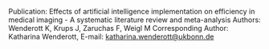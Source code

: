 Publication: Effects of artificial intelligence implementation on efficiency in medical imaging - A systematic literature review and meta-analysis 
Authors: Wenderott K, Krups J, Zaruchas F, Weigl M
Corresponding Author: Katharina Wenderott, E-mail: katharina.wenderott@ukbonn.de
